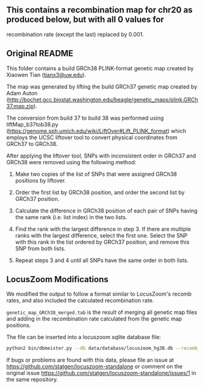 ## This contains a recombination map for chr20 as produced below, but with all 0 values for
recombination rate (except the last) replaced by 0.001.


## Original README

This folder contains a build GRCh38 PLINK-format genetic map created by Xiaowen Tian
(tianx3@uw.edu).

The map was generated by lifting the build GRCh37 genetic map created by Adam Auton
(http://bochet.gcc.biostat.washington.edu/beagle/genetic_maps/plink.GRCh37.map.zip).

The conversion from build 37 to build 38 was performed using liftMap_b37tob38.py
(https://genome.sph.umich.edu/wiki/LiftOver#Lift_PLINK_format) which employs the
UCSC liftover tool to convert physical coordinates from GRCh37 to GRCh38.

After applying the liftover tool, SNPs with inconsistent order in GRCh37 and GRCh38
were removed using the following method:

1) Make two copies of the list of SNPs that were assigned GRCh38 positions by liftover.

2) Order the first list by GRCh38 position, and order the second list by GRCh37 position.

3) Calculate the difference in GRCh38 position of each pair of SNPs having the same rank
(i.e. list index) in the two lists.

4) Find the rank with the largest difference in step 3.  If there are multiple ranks with
the largest difference, select the first one. Select the SNP with this rank in the list
ordered by GRCh37 position, and remove this SNP from both lists.

5) Repeat steps 3 and 4 until all SNPs have the same order in both lists.

## LocusZoom Modifications

We modified the output to follow a format similar to LocusZoom's recomb rates, and
also included the calculated recombination rate.

`genetic_map_GRCh38_merged.tab` is the result of merging all genetic map files and adding in the
recombination rate calculated from the genetic map positions.

The file can be inserted into a locuszoom sqlite database file:

```bash
python2 bin/dbmeister.py --db data/database/locuszoom_hg38.db --recomb_rate genetic_map_GRCh38_merged.tab
```

If bugs or problems are found with this data, please file an issue at https://github.com/statgen/locuszoom-standalone
or comment on the original issue https://github.com/statgen/locuszoom-standalone/issues/1 in the same repository.
